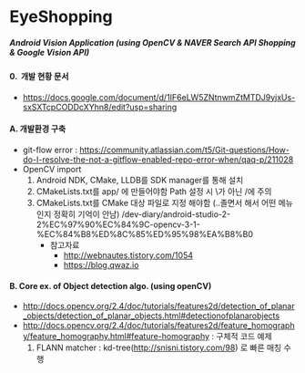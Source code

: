 # EyeShopping
##### Android Vision Application (using OpenCV &amp; NAVER Search API Shopping &amp; Google Vision API)

#### 0.  개발 현황 문서
- https://docs.google.com/document/d/1IF6eLW5ZNtnwmZtMTDJ9yjxUs-sxSXTcpCODDcXYhn8/edit?usp=sharing

#### A. 개발환경 구축
- git-flow error : https://community.atlassian.com/t5/Git-questions/How-do-I-resolve-the-not-a-gitflow-enabled-repo-error-when/qaq-p/211028
- OpenCV import
  1. Android NDK, CMake, LLDB를 SDK manager를 통해 설치
  2. CMakeLists.txt를 app/ 에 만들어야함 Path 설정 시 \가 아닌 /에 주의
  3. CMakeLists.txt를 CMake 대상 파일로 지정 해야함 (..졸면서 해서 어떤 메뉴인지 정확히 기억이 안남)
  /dev-diary/android-studio-2-2%EC%97%90%EC%84%9C-opencv-3-1-%EC%84%B8%ED%8C%85%ED%95%98%EA%B8%B0
     - 참고자료
       - http://webnautes.tistory.com/1054
       - https://blog.qwaz.io
       
#### B. Core ex. of Object detection algo. (using openCV)
- http://docs.opencv.org/2.4/doc/tutorials/features2d/detection_of_planar_objects/detection_of_planar_objects.html#detectionofplanarobjects
- http://docs.opencv.org/2.4/doc/tutorials/features2d/feature_homography/feature_homography.html#feature-homography : 구체적 코드 예제
  1. FLANN matcher : kd-tree(http://snisni.tistory.com/98) 로 빠른 매칭 수행
